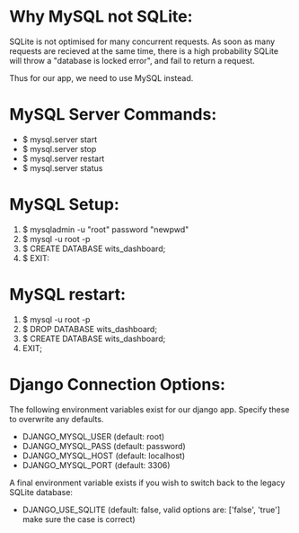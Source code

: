
# Why MySQL not SQLite:
SQLite is not optimised for many concurrent requests.
As soon as many requests are recieved at the same time,
there is a high probability SQLite will throw a "database
is locked error", and fail to return a request.

Thus for our app, we need to use MySQL instead.


# MySQL Server Commands:
- $ mysql.server start
- $ mysql.server stop
- $ mysql.server restart
- $ mysql.server status


# MySQL Setup:
1. $ mysqladmin -u "root" password "newpwd"
2. $ mysql -u root -p
3. $ CREATE DATABASE wits_dashboard;
4. $ EXIT:


# MySQL restart:
1. $ mysql -u root -p
2. $ DROP DATABASE wits_dashboard;
3. $ CREATE DATABASE wits_dashboard;
4. EXIT;


# Django Connection Options:
The following environment variables exist for our django app. Specify these to overwrite any defaults.
- DJANGO_MYSQL_USER (default: root)
- DJANGO_MYSQL_PASS (default: password)
- DJANGO_MYSQL_HOST (default: localhost)
- DJANGO_MYSQL_PORT (default: 3306)

A final environment variable exists if you wish to switch back to the legacy SQLite database:
- DJANGO_USE_SQLITE (default: false, valid options are: ['false', 'true'] make sure the case is correct)



